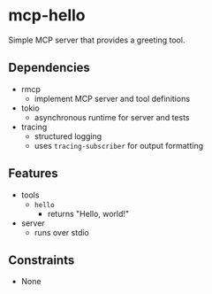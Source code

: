 # mcp-hello
Simple MCP server that provides a greeting tool.

## Dependencies
- rmcp
  - implement MCP server and tool definitions
- tokio
  - asynchronous runtime for server and tests
- tracing
  - structured logging
  - uses `tracing-subscriber` for output formatting

## Features
- tools
  - `hello`
    - returns "Hello, world!"
- server
  - runs over stdio

## Constraints
- None
